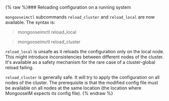 {% raw %}### Reloading configuration on a running system 

`mongooseimctl` subcommands `reload_cluster` and `reload_local` are now available. The syntax is:

>  mongooseimctl reload_local

>  mongooseimctl reload_cluster

`reload_local` is unsafe as it reloads the configuration only on the local node.
This might introduce inconsistencies between different nodes of the cluster.
It's available as a safety mechanism for the rare case of a cluster-global reload failing.

`reload_cluster` is generally safe. It will try to apply the configuration
on all nodes of the cluster.
The prerequisite is that the modified config file must be available on
all nodes at the same location (the location where MongooseIM expects its config file).
{% endraw %}
